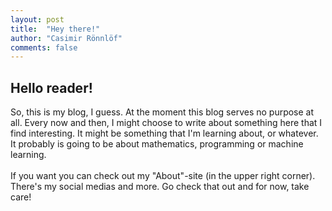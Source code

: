 ```yaml
---
layout: post
title:  "Hey there!"
author: "Casimir Rönnlöf"
comments: false
---
```


## Hello reader!
So, this is my blog, I guess. At the moment this blog serves no purpose at all. Every now and then, I might choose to write about something here that I find interesting. It might be something that I'm learning about, or whatever. It probably is going to be about mathematics, programming or machine learning. 
<br />
<br />
If you want you can check out my "About"-site (in the upper right corner). There's my social medias and more. Go check that out and for now, take care!
